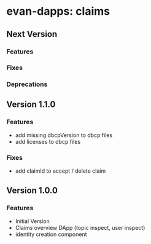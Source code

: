 # evan-dapps: claims

## Next Version
### Features
### Fixes
### Deprecations

## Version 1.1.0
### Features
- add missing dbcpVersion to dbcp files
- add licenses to dbcp files

### Fixes
- add claimId to accept / delete claim

## Version 1.0.0
### Features
- Initial Version
- Claims overview DApp (topic inspect, user inspect)
- identity creation component
